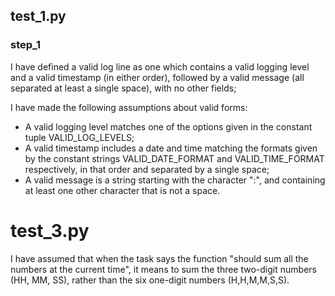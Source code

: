 ## test_1.py
### step_1
I have defined a valid log line as one which contains a valid logging level and a valid timestamp (in either order), followed by a valid message (all separated at least a single space), with no other fields;

I have made the following assumptions about valid forms:
<ul>
    <li> A valid logging level matches one of the options given in the constant tuple VALID_LOG_LEVELS; </li>
    <li> A valid timestamp includes a date and time matching the formats given by the constant strings VALID_DATE_FORMAT and VALID_TIME_FORMAT respectively, in that order and separated by a single space; </li>
    <li> A valid message is a string starting with the character ":", and containing at least one other character that is not a space. </li>
</ul>

# test_3.py
I have assumed that when the task says the function "should sum all the numbers at the current time", it means to sum the three two-digit numbers (HH, MM, SS), rather than the six one-digit numbers (H,H,M,M,S,S).